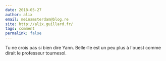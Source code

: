```yaml
---
date: 2018-05-27
author: alix
email: meinamsterdam@blog.re
site: http://alix.guillard.fr/
tags: comment
permalink: false
---
```


<p>Tu ne crois pas si bien dire Yann. Belle-île est un peu plus à l'ouest comme dirait le professeur tournesol.</p>
